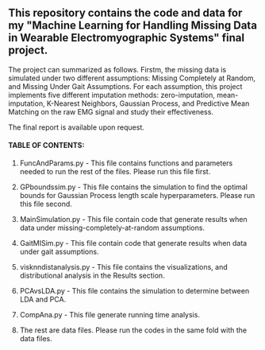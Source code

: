 ## This repository contains the code and data for my "Machine Learning for Handling Missing Data in Wearable Electromyographic Systems" final project.

The project can summarized as follows. Firstm, the missing data is simulated under two different assumptions: Missing Completely at Random, and Missing Under Gait Assumptions. For each assumption, this project implements five different imputation methods: zero-imputation, mean-imputation, K-Nearest Neighbors, Gaussian Process, and Predictive Mean Matching on the raw EMG signal and study their effectiveness.

The final report is available upon request.

#### TABLE OF CONTENTS:

1. FuncAndParams.py - This file contains functions and parameters needed to run the rest of the files. Please run this file first.

2. GPboundssim.py - This file contains the simulation to find the optimal bounds for Gaussian Process length scale hyperparameters. Please run this file second.
3. MainSimulation.py - This file contain code that generate results when data under missing-completely-at-random assumptions.

4. GaitMISim.py - This file contain code that generate results when data under gait assumptions.

5. visknndistanalysis.py - This file contains the visualizations, and distributional analysis in the Results section.

6. PCAvsLDA.py - This file contains the simulation to determine between LDA and PCA.

7. CompAna.py - This file generate running time analysis.

8. The rest are data files. Please run the codes in the same fold with the data files.
